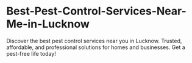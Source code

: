 # Best-Pest-Control-Services-Near-Me-in-Lucknow
 Discover the best pest control services near you in Lucknow. Trusted, affordable, and professional solutions for homes and businesses. Get a pest-free life today!
